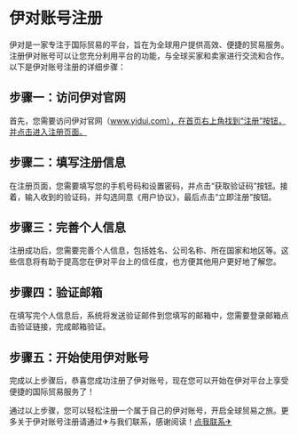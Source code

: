 # 伊对账号注册

伊对是一家专注于国际贸易的平台，旨在为全球用户提供高效、便捷的贸易服务。注册伊对账号可以让您充分利用平台的功能，与全球买家和卖家进行交流和合作。以下是伊对账号注册的详细步骤：

## 步骤一：访问伊对官网

首先，您需要访问伊对官网（www.yidui.com），在首页右上角找到“注册”按钮，并点击进入注册页面。

## 步骤二：填写注册信息

在注册页面，您需要填写您的手机号码和设置密码，并点击“获取验证码”按钮。接着，输入收到的验证码，并勾选同意《用户协议》，最后点击“立即注册”按钮。

## 步骤三：完善个人信息

注册成功后，您需要完善个人信息，包括姓名、公司名称、所在国家和地区等。这些信息将有助于提高您在伊对平台上的信任度，也方便其他用户更好地了解您。

## 步骤四：验证邮箱

在填写完个人信息后，系统将发送验证邮件到您填写的邮箱中，您需要登录邮箱点击验证链接，完成邮箱验证。

## 步骤五：开始使用伊对账号

完成以上步骤后，恭喜您成功注册了伊对账号，现在您可以开始在伊对平台上享受便捷的国际贸易服务了！

通过以上步骤，您可以轻松注册一个属于自己的伊对账号，开启全球贸易之旅。更多关于伊对账号注册请通过✈与我们联系，感谢阅读！[点我联系✈](https://app.k02.cc)